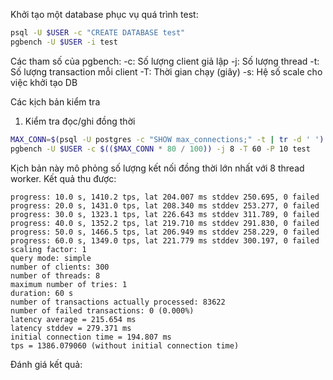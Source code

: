 Khởi tạo một database phục vụ quá trình test:
```bash
psql -U $USER -c "CREATE DATABASE test"
pgbench -U $USER -i test
```
Các tham số của pgbench:
    -c: Số lượng client giả lập
    -j: Số lượng thread
    -t: Số lượng transaction mỗi client
    -T: Thời gian chạy (giây)
    -s: Hệ số scale cho việc khởi tạo DB

Các kịch bản kiểm tra

1. Kiểm tra đọc/ghi đồng thời
```Bash
MAX_CONN=$(psql -U postgres -c "SHOW max_connections;" -t | tr -d ' ')
pgbench -U $USER -c $(($MAX_CONN * 80 / 100)) -j 8 -T 60 -P 10 test
```
Kịch bản này mô phỏng số lượng kết nối đồng thời lớn nhất với 8 thread worker.
Kết quả thu được:
```
progress: 10.0 s, 1410.2 tps, lat 204.007 ms stddev 250.695, 0 failed
progress: 20.0 s, 1431.0 tps, lat 208.340 ms stddev 253.277, 0 failed
progress: 30.0 s, 1323.1 tps, lat 226.643 ms stddev 311.789, 0 failed
progress: 40.0 s, 1352.2 tps, lat 219.710 ms stddev 291.830, 0 failed
progress: 50.0 s, 1466.5 tps, lat 206.949 ms stddev 258.229, 0 failed
progress: 60.0 s, 1349.0 tps, lat 221.779 ms stddev 300.197, 0 failed
scaling factor: 1
query mode: simple
number of clients: 300
number of threads: 8
maximum number of tries: 1
duration: 60 s
number of transactions actually processed: 83622
number of failed transactions: 0 (0.000%)
latency average = 215.654 ms
latency stddev = 279.371 ms
initial connection time = 194.807 ms
tps = 1386.079060 (without initial connection time) 
```
Đánh giá kết quả:
